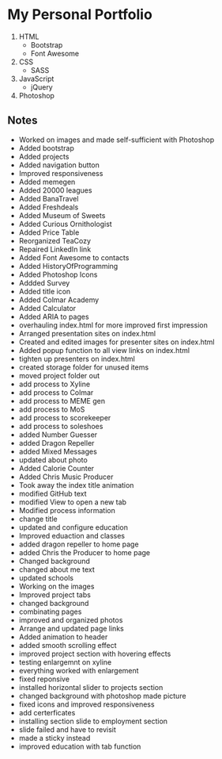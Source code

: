 # My Personal Portfolio

1. HTML
   - Bootstrap
   - Font Awesome
2. CSS
   - SASS
3. JavaScript
   - jQuery
4. Photoshop

## Notes

- Worked on images and made self-sufficient with Photoshop
- Added bootstrap
- Added projects
- Added navigation button
- Improved responsiveness
- Added memegen
- Added 20000 leagues
- Added BanaTravel
- Added Freshdeals
- Added Museum of Sweets
- Added Curious Ornithologist
- Added Price Table
- Reorganized TeaCozy
- Repaired LinkedIn link
- Added Font Awesome to contacts
- Added HistoryOfProgramming
- Added Photoshop Icons
- Addded Survey
- Added title icon
- Added Colmar Academy
- Added Calculator
- Added ARIA to pages
- overhauling index.html for more improved first impression
- Arranged presentation sites on index.html
- Created and edited images for presenter sites on index.html
- Added popup function to all view links on index.html
- tighten up presenters on index.html
- created storage folder for unused items
- moved project folder out
- add process to Xyline
- add process to Colmar
- add process to MEME gen
- add process to MoS
- add process to scorekeeper
- add process to soleshoes
- added Number Guesser
- added Dragon Repeller
- added Mixed Messages
- updated about photo
- Added Calorie Counter
- Added Chris Music Producer
- Took away the index title animation
- modified GitHub text
- modified View to open a new tab
- Modified process information
- change title
- updated and configure education
- Improved eduaction and classes
- added dragon repeller to home page
- added Chris the Producer to home page
- Changed background
- changed about me text
- updated schools
- Working on the images
- Improved project tabs
- changed background
- combinating pages
- improved and organized photos
- Arrange and updated page links
- Added animation to header
- added smooth scrolling effect
- improved project section with hovering effects
- testing enlargemnt on xyline
- everything worked with enlargement
- fixed reponsive
- installed horizontal slider to projects section
- changed background with photoshop made picture
- fixed icons and improved responsiveness
- add certerficates
- installing section slide to employment section
- slide failed and have to revisit
- made a sticky instead
- improved education with tab function
